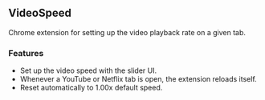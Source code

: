 ## VideoSpeed

Chrome extension for setting up the video playback rate on a given tab.

### Features

- Set up the video speed with the slider UI.
- Whenever a YouTube or Netflix tab is open, the extension reloads itself.
- Reset automatically to 1.00x default speed.

